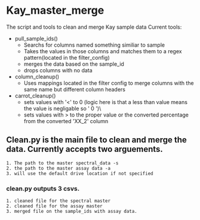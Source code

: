 # Kay_master_merge
 The script and tools to clean and merge Kay sample data
 Current tools:
- pull_sample_ids()
     - Searchs for columns named something similiar to sample
     - Takes the values in those columns and matches them to a regex pattern(located in the filter_config) 
     - merges the data based on the sample_id
     - drops columns with no data
- column_cleanup()
     - Uses mappings located in the filter config to merge columns with the same name but different column headers
- carrot_cleanup() 
     - sets values with '<' to 0 (logic here is that a less than value means the value is negligable so ' 0 ')\
     - sets values with > to the proper value or the converted percentage from the converted 'XX_2' column
## Clean.py is the main file to clean and merge the data. Currently accepts two arguements.
    1. The path to the master spectral_data -s
    2. the path to the master assay data -a
    3. will use the default drive location if not specified
### clean.py outputs 3 csvs.
    1. cleaned file for the spectral master 
    2. cleaned file for the assay master
    3. merged file on the sample_ids with assay data.
